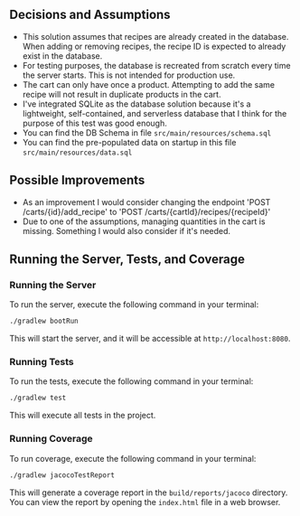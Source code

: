 ## Decisions and Assumptions
- This solution assumes that recipes are already created in the database. When adding or removing recipes, the recipe ID is expected to already exist in the database.
- For testing purposes, the database is recreated from scratch every time the server starts. This is not intended for production use.
- The cart can only have once a product. Attempting to add the same recipe will not result in duplicate products in the cart.
- I've integrated SQLite as the database solution because it's a lightweight, self-contained, and serverless database that I think for the purpose of this test was good enough.
- You can find the DB Schema in file `src/main/resources/schema.sql`
- You can find the pre-populated data on startup in this file `src/main/resources/data.sql`

## Possible Improvements
- As an improvement I would consider changing the endpoint 'POST /carts/{id}/add_recipe' to 'POST /carts/{cartId}/recipes/{recipeId}'
- Due to one of the assumptions, managing quantities in the cart is missing. Something I would also consider if it's needed.

## Running the Server, Tests, and Coverage

### Running the Server

To run the server, execute the following command in your terminal:
```bash
./gradlew bootRun
```
This will start the server, and it will be accessible at `http://localhost:8080`.

### Running Tests

To run the tests, execute the following command in your terminal:
```bash
./gradlew test
```
This will execute all tests in the project.

### Running Coverage

To run coverage, execute the following command in your terminal:
```bash
./gradlew jacocoTestReport
```
This will generate a coverage report in the `build/reports/jacoco` directory. You can view the report by opening the `index.html` file in a web browser.
